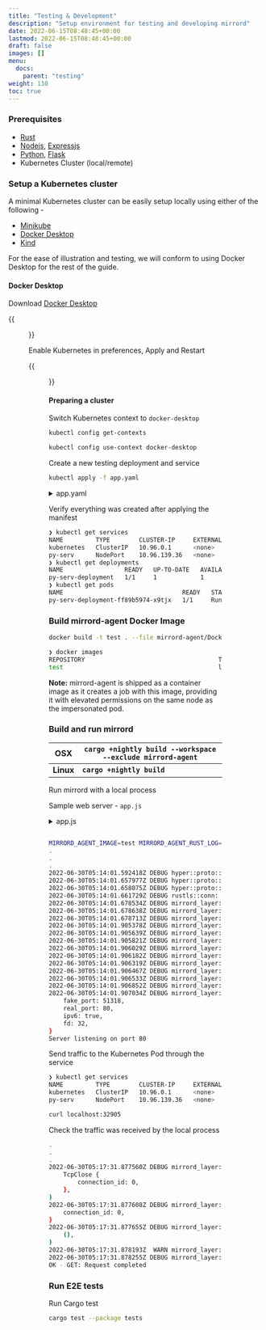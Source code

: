 ```yaml
---
title: "Testing & Development"
description: "Setup environment for testing and developing mirrord"
date: 2022-06-15T08:48:45+00:00
lastmod: 2022-06-15T08:48:45+00:00
draft: false
images: []
menu:
  docs:
    parent: "testing"
weight: 110
toc: true
---
```



### Prerequisites

- [Rust](https://www.rust-lang.org/)
- [Nodejs](https://nodejs.org/en/), [Expressjs](https://expressjs.com/)
- [Python](https://www.python.org/), [Flask](https://flask.palletsprojects.com/en/2.1.x/)
- Kubernetes Cluster (local/remote)

### Setup a Kubernetes cluster

A minimal Kubernetes cluster can be easily setup locally using either of the following -

- [Minikube](https://minikube.sigs.k8s.io/)
- [Docker Desktop](https://www.docker.com/products/docker-desktop/)
- [Kind](https://kind.sigs.k8s.io/docs/user/quick-start/)

For the ease of illustration and testing, we will conform to using Docker Desktop for the rest of the guide.

#### Docker Desktop

Download [Docker Desktop](https://www.docker.com/products/docker-desktop/)

{{<figure src="mirrord-docker-desktop.png" alt="mirrord - Download Docker Desktop" class="white-background center large-width">}}

Enable Kubernetes in preferences, Apply and Restart

{{<figure src="mirrord-enable-kubernetes.png" alt="mirrord - Download Docker Desktop" class="white-background center large-width">}}

#### Preparing a cluster

Switch Kubernetes context to `docker-desktop`

```bash
kubectl config get-contexts
```

```bash
kubectl config use-context docker-desktop
```

Create a new testing deployment and service

```bash
kubectl apply -f app.yaml
```

<details>
  <summary>app.yaml</summary>

```yaml
apiVersion: apps/v1
kind: Deployment
metadata:
  name: http-echo-deployment
  labels:
    app: http-echo
spec:
  replicas: 1
  selector:
    matchLabels:
      app: http-echo
  template:
    metadata:
      labels:
        app: http-echo
    spec:
      containers:
        - name: http-echo
          image: ealen/echo-server
          ports:
            - containerPort: 80
          env:
            - name: MIRRORD_FAKE_VAR_FIRST
              value: mirrord.is.running
            - name: MIRRORD_FAKE_VAR_SECOND
              value: "7777"

---
apiVersion: v1
kind: Service
metadata:
  labels:
    app: http-echo
  name: http-echo
spec:
  ports:
    - port: 80
      protocol: TCP
      targetPort: 80
  selector:
    app: http-echo
  sessionAffinity: None
  type: NodePort
```

</details>

Verify everything was created after applying the manifest

```bash
❯ kubectl get services
NAME         TYPE        CLUSTER-IP     EXTERNAL-IP   PORT(S)        AGE
kubernetes   ClusterIP   10.96.0.1      <none>        443/TCP        3h13m
py-serv      NodePort    10.96.139.36   <none>        80:32095/TCP   3h8m
❯ kubectl get deployments
NAME                 READY   UP-TO-DATE   AVAILABLE   AGE
py-serv-deployment   1/1     1            1           3h8m
❯ kubectl get pods
NAME                                 READY   STATUS    RESTARTS   AGE
py-serv-deployment-ff89b5974-x9tjx   1/1     Running   0          3h8m
```

### Build mirrord-agent Docker Image

```bash
docker build -t test . --file mirrord-agent/Dockerfile
```

```bash
❯ docker images
REPOSITORY                                     TAG       IMAGE ID       CREATED         SIZE
test                                           latest    5080c20a8222   2 hours ago     300MB
```

**Note:** mirrord-agent is shipped as a container image as it creates a job with this image, providing it with elevated permissions on the same node as the impersonated pod.

### Build and run mirrord

| OSX | `cargo +nightly build --workspace --exclude mirrord-agent` |
| - | - |
| **Linux** | **`cargo +nightly build`** |

Run mirrord with a local process

Sample web server - `app.js`

<details>
  <summary>app.js</summary>

```js
const express = require("express");
const app = express();
const PORT = 80;

app.get("/", (req, res) => {
  res.send("OK - GET: Request completed\n");
});

app.post("/", (req, res) => {
  res.send("OK - POST: Request completed\n");
});

app.put("/", (req, res) => {
  res.send("OK - PUT: Request completed\n");
});

app.delete("/", (req, res) => {
  res.send("OK - DELETE: Request completed\n");
  });  

var server = app.listen(PORT, () => {
  console.log(`Server listening on port ${PORT}`);
});
```

</details>

```bash

MIRRORD_AGENT_IMAGE=test MIRRORD_AGENT_RUST_LOG=debug RUST_LOG=debug target/debug/mirrord exec -c --pod-name py-serv-deployment-ff89b5974-x9tjx node app.js
.
.
.
2022-06-30T05:14:01.592418Z DEBUG hyper::proto::h1::io: flushed 299 bytes
2022-06-30T05:14:01.657977Z DEBUG hyper::proto::h1::io: parsed 4 headers
2022-06-30T05:14:01.658075Z DEBUG hyper::proto::h1::conn: incoming body is empty
2022-06-30T05:14:01.661729Z DEBUG rustls::conn: Sending warning alert CloseNotify
2022-06-30T05:14:01.678534Z DEBUG mirrord_layer::sockets: getpeername hooked
2022-06-30T05:14:01.678638Z DEBUG mirrord_layer::sockets: getsockname hooked
2022-06-30T05:14:01.678713Z DEBUG mirrord_layer::sockets: accept hooked
2022-06-30T05:14:01.905378Z DEBUG mirrord_layer::sockets: socket called domain:30, type:1
2022-06-30T05:14:01.905639Z DEBUG mirrord_layer::sockets: bind called sockfd: 32
2022-06-30T05:14:01.905821Z DEBUG mirrord_layer::sockets: bind:port: 80
2022-06-30T05:14:01.906029Z DEBUG mirrord_layer::sockets: listen called
2022-06-30T05:14:01.906182Z DEBUG mirrord_layer::sockets: bind called sockfd: 32
2022-06-30T05:14:01.906319Z DEBUG mirrord_layer::sockets: bind: no socket found for fd: 32
2022-06-30T05:14:01.906467Z DEBUG mirrord_layer::sockets: getsockname called
2022-06-30T05:14:01.906533Z DEBUG mirrord_layer::sockets: getsockname: no socket found for fd: 32
2022-06-30T05:14:01.906852Z DEBUG mirrord_layer::sockets: listen: success
2022-06-30T05:14:01.907034Z DEBUG mirrord_layer::tcp: handle_listen -> listen Listen {
    fake_port: 51318,
    real_port: 80,
    ipv6: true,
    fd: 32,
}
Server listening on port 80
```

Send traffic to the Kubernetes Pod through the service

```bash
❯ kubectl get services
NAME         TYPE        CLUSTER-IP     EXTERNAL-IP   PORT(S)        AGE
kubernetes   ClusterIP   10.96.0.1      <none>        443/TCP        3h32m
py-serv      NodePort    10.96.139.36   <none>        80:32095/TCP   3h27m
```

```bash
curl localhost:32905
```

Check the traffic was received by the local process

```bash
.
.
.
2022-06-30T05:17:31.877560Z DEBUG mirrord_layer::tcp: handle_incoming_message -> message Close(
    TcpClose {
        connection_id: 0,
    },
)
2022-06-30T05:17:31.877608Z DEBUG mirrord_layer::tcp_mirror: handle_close -> close TcpClose {
    connection_id: 0,
}
2022-06-30T05:17:31.877655Z DEBUG mirrord_layer::tcp: handle_incoming_message -> handled Ok(
    (),
)
2022-06-30T05:17:31.878193Z  WARN mirrord_layer::tcp_mirror: tcp_tunnel -> exiting due to remote stream closed!
2022-06-30T05:17:31.878255Z DEBUG mirrord_layer::tcp_mirror: tcp_tunnel -> exiting
OK - GET: Request completed
```

### Run E2E tests

Run Cargo test

```bash
cargo test --package tests
```
